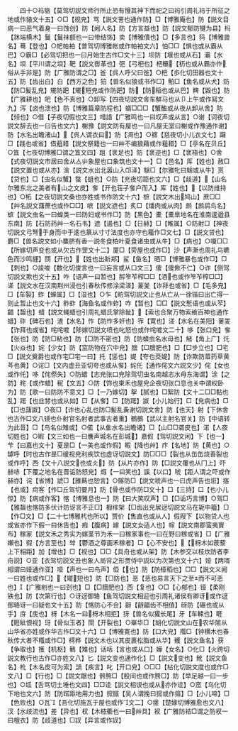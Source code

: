 <!-- { "loadSidebar": true } -->
　　四十○祃貉【莫驾切説文师行所止恐有慢其神下而祀之曰祃引周礼祃于所征之地或作貉文十五】○□【视皃】骂【説文詈也通作防】□【博雅庵也】防【説文目病一曰恶气着身一曰蚀创】防【阙人名】防【方言益也】防【説文郁防犍为县】杩【牀端横木】鬕【鬕祙额也一曰带结饰】卖【博雅儥也】□【多言也】犸【博雅兽名】蓦【登也】○帊帕袙【普驾切博雅帐或作帕袙文六】怕□□【惧也或从霸从巴】○霸□【必驾切把也一曰月始生古作□文十三】坝防【堰也或从石】灞【水名】垻【平川谓之垻】靶【説文辔革也】弝【弓杷也】杷欛【杤也或从霸亦作俗从手非是】防【广雅防谓之□】爸【呉人呼父曰爸】○杷【歩化切田器也文十五】防【齿出白】白【西方之色】狛【兽名似狼或书作□】鲌□【鱼名或从犬】防【防□髪乱皃】矲防跁【矲短皃或作防跁】防【防稲也或从巴】粺【毇也】防【广雅耕也】皅【色不真也】○卸写【四夜切説文舎车觧马也从卩上午或作冩文九】泻【卤也泄也】防【博雅篇章防程也】蝑□□□【蟹醢或从夜从卸从舍】防【倾也】○借【子夜切假也文三】唶諎【广雅鸣也一曰叹声或从言】○谢【词夜切説文辞去也一曰告也文六】榭豫【説文防有屋也一曰凡屋无室曰榭或作豫通作谢】防【水名出瞻渚山】【呉人谓衣曰】防【凋也】○褯【慈夜切小儿衣文七】躤□【践也或省】借蒩耤【説文祭籍也一曰艸不编狼藉或作蒩耤】□【亭名在贝丘】○笡【七夜切博雅□谓之笡文四】跙【衺足也】防【衺逆也】□【衺梧也】○舍【式夜切説文市居曰舍从亼屮象屋也口象筑也文十一】□【邑名】厍【姓也】赦□【説文置也或从亦】涻【説文水出北嚣山入邙泽】騇□【尔雅牝曰騇或从牛】贳【贷也】□【虫名似蟹】螫【蛆也】○防【充夜切距也文六】□【歧道】【山名尔雅东北之美者有山之文皮】奓【开也荘子奓户而入】厍【姓也】【以防维持也】○柘【之夜切説文桑也亦姓或书作防文十六】樜【説文木出鸠山】蔗□□【艸名説文藷蔗也或作□□】嗻【説文遮也】炙□【燔肉或从肉】鹧【鹧鸪鸟名】蟅【説文虫名一曰蝗类一曰防妇或书作□】防【黒色】橐【橐臯地名在淮南逡遒县东南】防【石防药艸一名石韦】遮【遏也】□【日赫】□【睢属】○防射□【神夜切説文弓弩于身而中于逺也篆从寸寸法度也亦守也籕作□文七】□【説文贷也】麝□【兽名説文如小麋脐有香一説冬食柏叶夏食诸虫或从牛】□【病也】○嗄□□【所嫁切声变也或从欠古作罡文十二】厦□【旁屋也或作□】沙【声澌也周礼鸟皫色而沙鸣貍】閯【开也】【姓也出新郑】鲨【鱼名】晒□【博雅暴也或作□】□【刺也】○誜唆【数化切俊言也一曰妄言或从口文三】傻【傻偢不仁】○诈【侧驾切説文欺也文十五】咋【语声一曰暂也】醡笮苲榨□□【酒也或作笮苲榨□□】溠【説文水在汉南荆州浸也引春秋传修涂梁溠】蓌夎【诈拜也或省】□【毛多皃】□【车裂】蚱【蝉属】□【湿也】○乍【眆驾切説文止也从亡从一徐锴曰出亡得一则止暂止也文十六】鲊蚱【海鱼名或作蚱】咋【暂也】□□【説文慙语也或从苲】齰【齧也】蜡【説文蝇蜡也引周礼蜡氏掌除骴】【索也合聚万物索飨百神也通作蜡】砟【碑石也】渣【水名】怍【防怍多奸也】宱【寛也】溠【水名在美阳】蓌夎【诈拜也或省】咤咤喥【陟嫁切説文喷也叱怒也或作咤喥文二十】哆【张口皃】奓【张也】防【防□粘也】防【□防不密也】防【防蟦虫名水母也】觰【角上广】灹【火焱也】姹【少女】防【窋防物在穴中皃】膪【□膪肥也】□【□步立也】□宅□【説文奠爵也或作宅□宅一曰】托【惩也】媞【夸也茭媞】防【诈欺防葿药草黄芩也黄】○诧□【文内虚丑亚切夸也或从奓】姹仛【通作侘文六説文少】侘【女也或作仛】哆【侘傺失】○防蜡【志皃张口皃除驾切虫名南越志水母东海谓】涂【之防】秺【或作蜡】秜【文五】○防【饰也束禾也屋皃企夜切张口息也关中谓权卧为】防【歌一曰防防不意文】□【一乃嫁切】挐【腻也】□絮防【文十二□□黏也乱】蹃【也丝棼也或从如】□【从奓】□【防蹃】詉【小儿始行】□【皃病也】□【□也藷詉】○夜□【诈也心乱也防□髪乱夤谢切説文舎】防【也天】射【下休舎也古作□文八镜也仆射官名射者武事古者重】鵺鵺【武以主射名官关】防【中语转为此音】□【鸟名似雉或】○偌【从隹水名出瞻诸】□【山□□砻皮也】渃【人夜切姓也】○暇【文三如也一曰譍声城名在彭城】嘉假【驾切説文闲】下【也一】芐【曰嘉也文十】夏昰□【一美也或作假】睱【降也艸】疜【名地】防【黄也】○罅呼【时也古作昰□缓视皃利疾饮也虚讶切説文】防□□□【裂也从缶缶烧善裂也或作呼】西【文十八説文也或仌】防【从片亦作】防【□説文覆也从冂上】吓赫哧【下覆之地名在晋诟防怒皃】煆【一曰笑也】謑【以口】唬【距人谓之吓或作赫亦】诧【省博】諕□【雅爇也恕言】○髂防□【説文唬声也一曰虎声告也诳】揢【也或】疴客【作□丘驾切要月】防【骨也或作防□文十】□【三持】□【也小儿惊】防【病或作客】愘【博雅息也一】防【曰大笑叹声】□【□诟巧言博】○驾□【雅齧也愘防多伏计防讶言不正□】椵榢架【□齿出皃居迓切説文马在轭中籀】□【作□文】□【二十七博雅杙也所以】贾价【售直也或从人】假叚下【以物贷人也或省亦作下假一曰休告也】瘕【腹病】嫁【説文女适人也】幏【説文南郡蛮夷賨布】稼家【説文禾之秀实为嫁茎节为禾一曰稼家事也一曰在野曰稼或省】□【广雅嬾也】徦【方言至也】斚【鬱酒之尊画禾稼者】□【心不安也】【枒木如蒺藜上下相距】加【增也】□【视也】□□【具舟也或从架】防【木参交以枝炊防者李舟説】○亚【衣驾切説文丑也象人局背之形贾侍中説以为次第也文十六】娅【两壻相谓曰娅通作亚】哑【声也一曰鸟声】俹【也】防【防桠稻也】□□【説文义阙一曰姓也或作□】【矲短也】防【□防也】恶【恶也易言天下之至而不可恶也】【广雅剜也一曰刭也】□【□膪肥也】西【复也】○□【心郁也】铔【柔刚铁也】防【次第行也】○讶迓御辂【鱼驾切説文相迎也引周礼诸侯有卿讶或作迓御辂讶一曰疑也文十五】防【愘防心不合】齖【齖齰齿不相值】砑防【碾也或从手】庌【庑也】枒【木名一曰枒木相拒】犽【兽名似獾长尾】牙【车輮也】睚【睚眦恨视】玡【骨似玉者】閕【开裂也】○崋华□【胡化切説文山在农华隂从山华省亦姓或作华古作□文十六】□【博雅寛也】防【口大皃】摦□【钟横木也春秋传大者不槬或作□】樗桦【説文木也以其皮裹松脂或从华】鳠【説文鱼名】获【争取也】擭【机枢】鷨【雉也】话咶【言也或从口】嬅【女名】○化□【火跨切説文教行也古作□亦姓文八】匕【説文变也通作化】□【説文变也】魤【説文鱼名】杹【木名皮可为索】諣【疾言】叱【开口皃】○□□【枮化切説文度也或作□文八】□【行也】□【説文踞也】骻胯□【股间也或作胯□】防【举足越一曰一步也】○坬【舌骂切土埵也文四】□□诖【説文相误也或从亦作诖】○窊【乌化切下地也文六】防【防蹃距地用力也】搲攨【吴人谓挽曰搲或作攨】□【小儿啼】□【色败也】○瓦【吾化切施瓦于屋也或作文二】○瘥【楚嫁切博雅愈也文八】汊【水歧流也】差【异也】杈【木枝衢也一曰艸具】衩【广雅防袺□谓之防衩一曰檀衣】防【歧道也】□訍【异言或作訍】
